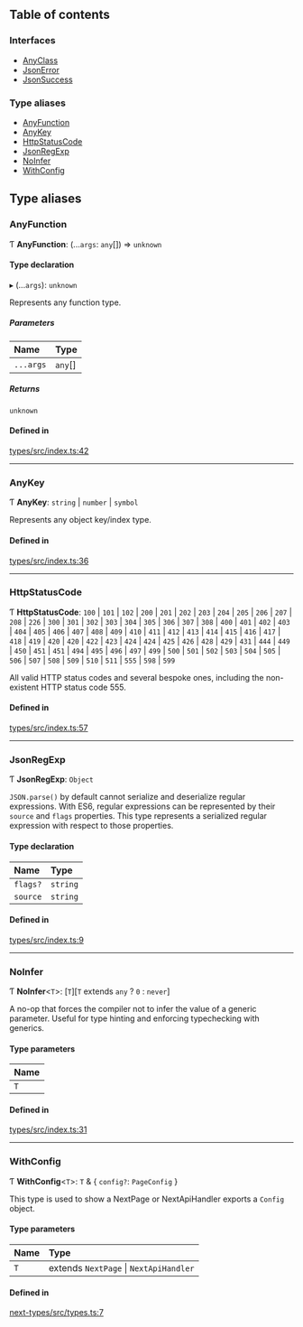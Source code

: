 ## Table of contents

### Interfaces

- [AnyClass][1]
- [JsonError][2]
- [JsonSuccess][3]

### Type aliases

- [AnyFunction][4]
- [AnyKey][5]
- [HttpStatusCode][6]
- [JsonRegExp][7]
- [NoInfer][8]
- [WithConfig][9]

## Type aliases

### AnyFunction

Ƭ **AnyFunction**: (...`args`: `any`\[]) => `unknown`

#### Type declaration

▸ (...`args`): `unknown`

Represents any function type.

##### Parameters

| Name      | Type     |
| :-------- | :------- |
| `...args` | `any`\[] |

##### Returns

`unknown`

#### Defined in

[types/src/index.ts:42][10]

---

### AnyKey

Ƭ **AnyKey**: `string` | `number` | `symbol`

Represents any object key/index type.

#### Defined in

[types/src/index.ts:36][11]

---

### HttpStatusCode

Ƭ **HttpStatusCode**: `100` | `101` | `102` | `200` | `201` | `202` | `203` |
`204` | `205` | `206` | `207` | `208` | `226` | `300` | `301` | `302` | `303` |
`304` | `305` | `306` | `307` | `308` | `400` | `401` | `402` | `403` | `404` |
`405` | `406` | `407` | `408` | `409` | `410` | `411` | `412` | `413` | `414` |
`415` | `416` | `417` | `418` | `419` | `420` | `420` | `422` | `423` | `424` |
`424` | `425` | `426` | `428` | `429` | `431` | `444` | `449` | `450` | `451` |
`451` | `494` | `495` | `496` | `497` | `499` | `500` | `501` | `502` | `503` |
`504` | `505` | `506` | `507` | `508` | `509` | `510` | `511` | `555` | `598` |
`599`

All valid HTTP status codes and several bespoke ones, including the non-existent
HTTP status code 555.

#### Defined in

[types/src/index.ts:57][12]

---

### JsonRegExp

Ƭ **JsonRegExp**: `Object`

`JSON.parse()` by default cannot serialize and deserialize regular expressions.
With ES6, regular expressions can be represented by their `source` and `flags`
properties. This type represents a serialized regular expression with respect to
those properties.

#### Type declaration

| Name     | Type     |
| :------- | :------- |
| `flags?` | `string` |
| `source` | `string` |

#### Defined in

[types/src/index.ts:9][13]

---

### NoInfer

Ƭ **NoInfer**<`T`>: \[`T`]\[`T` extends `any` ? `0` : `never`]

A no-op that forces the compiler not to infer the value of a generic parameter.
Useful for type hinting and enforcing typechecking with generics.

#### Type parameters

| Name |
| :--- |
| `T`  |

#### Defined in

[types/src/index.ts:31][14]

---

### WithConfig

Ƭ **WithConfig**<`T`>: `T` & { `config?`: `PageConfig` }

This type is used to show a NextPage or NextApiHandler exports a `Config`
object.

#### Type parameters

| Name | Type                                   |
| :--- | :------------------------------------- |
| `T`  | extends `NextPage` \| `NextApiHandler` |

#### Defined in

[next-types/src/types.ts:7][15]

[1]: interfaces/AnyClass.md
[2]: interfaces/JsonError.md
[3]: interfaces/JsonSuccess.md
[4]: README.md#anyfunction
[5]: README.md#anykey
[6]: README.md#httpstatuscode
[7]: README.md#jsonregexp
[8]: README.md#noinfer
[9]: README.md#withconfig
[10]:
  https://github.com/Xunnamius/typescript-utils/blob/f48970b/packages/types/src/index.ts#L42
[11]:
  https://github.com/Xunnamius/typescript-utils/blob/f48970b/packages/types/src/index.ts#L36
[12]:
  https://github.com/Xunnamius/typescript-utils/blob/f48970b/packages/types/src/index.ts#L57
[13]:
  https://github.com/Xunnamius/typescript-utils/blob/f48970b/packages/types/src/index.ts#L9
[14]:
  https://github.com/Xunnamius/typescript-utils/blob/f48970b/packages/types/src/index.ts#L31
[15]:
  https://github.com/Xunnamius/typescript-utils/blob/f48970b/packages/next-types/src/types.ts#L7
